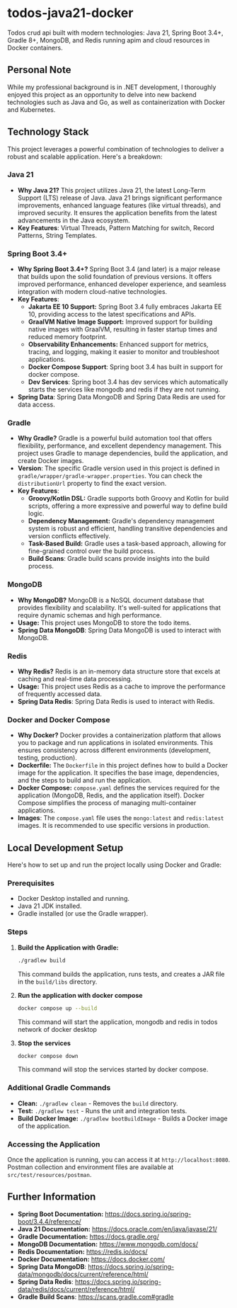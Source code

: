 # todos-java21-docker

Todos crud api built with modern technologies: Java 21, Spring Boot 3.4+, Gradle 8+, MongoDB, and Redis running apim and cloud resources in Docker containers.

## Personal Note

While my professional background is in .NET development, I thoroughly enjoyed this project as an opportunity to delve into new backend technologies such as Java and Go, as well as containerization with Docker and Kubernetes.

## Technology Stack

This project leverages a powerful combination of technologies to deliver a robust and scalable application. 
Here's a breakdown:

### Java 21

*   **Why Java 21?** This project utilizes Java 21, the latest Long-Term Support (LTS) release of Java. Java 21 brings significant performance improvements, enhanced language features (like virtual threads), and improved security. It ensures the application benefits from the latest advancements in the Java ecosystem.
* **Key Features**: Virtual Threads, Pattern Matching for switch, Record Patterns, String Templates.

### Spring Boot 3.4+

*   **Why Spring Boot 3.4+?** Spring Boot 3.4 (and later) is a major release that builds upon the solid foundation of previous versions. It offers improved performance, enhanced developer experience, and seamless integration with modern cloud-native technologies.
*   **Key Features**:
    *   **Jakarta EE 10 Support:** Spring Boot 3.4 fully embraces Jakarta EE 10, providing access to the latest specifications and APIs.
    *   **GraalVM Native Image Support:**  Improved support for building native images with GraalVM, resulting in faster startup times and reduced memory footprint.
    *   **Observability Enhancements:** Enhanced support for metrics, tracing, and logging, making it easier to monitor and troubleshoot applications.
    * **Docker Compose Support**: Spring boot 3.4 has built in support for docker compose.
    * **Dev Services**: Spring boot 3.4 has dev services which automatically starts the services like mongodb and redis if they are not running.
* **Spring Data**: Spring Data MongoDB and Spring Data Redis are used for data access.

### Gradle

*   **Why Gradle?** Gradle is a powerful build automation tool that offers flexibility, performance, and excellent dependency management. This project uses Gradle to manage dependencies, build the application, and create Docker images.
* **Version**: The specific Gradle version used in this project is defined in `gradle/wrapper/gradle-wrapper.properties`. You can check the `distributionUrl` property to find the exact version.
* **Key Features**:
    *   **Groovy/Kotlin DSL:** Gradle supports both Groovy and Kotlin for build scripts, offering a more expressive and powerful way to define build logic.
    *   **Dependency Management:** Gradle's dependency management system is robust and efficient, handling transitive dependencies and version conflicts effectively.
    *   **Task-Based Build:** Gradle uses a task-based approach, allowing for fine-grained control over the build process.
    * **Build Scans**: Gradle build scans provide insights into the build process.

### MongoDB

*   **Why MongoDB?** MongoDB is a NoSQL document database that provides flexibility and scalability. It's well-suited for applications that require dynamic schemas and high performance.
*   **Usage:** This project uses MongoDB to store the todo items.
* **Spring Data MongoDB**: Spring Data MongoDB is used to interact with MongoDB.

### Redis

*   **Why Redis?** Redis is an in-memory data structure store that excels at caching and real-time data processing.
*   **Usage:** This project uses Redis as a cache to improve the performance of frequently accessed data.
* **Spring Data Redis**: Spring Data Redis is used to interact with Redis.

### Docker and Docker Compose

*   **Why Docker?** Docker provides a containerization platform that allows you to package and run applications in isolated environments. This ensures consistency across different environments (development, testing, production).
*   **Dockerfile:** The `Dockerfile` in this project defines how to build a Docker image for the application. It specifies the base image, dependencies, and the steps to build and run the application.
*   **Docker Compose:** `compose.yaml` defines the services required for the application (MongoDB, Redis, and the application itself). Docker Compose simplifies the process of managing multi-container applications.
* **Images**: The `compose.yaml` file uses the `mongo:latest` and `redis:latest` images. It is recommended to use specific versions in production.

## Local Development Setup

Here's how to set up and run the project locally using Docker and Gradle:

### Prerequisites

*   Docker Desktop installed and running.
*   Java 21 JDK installed.
*   Gradle installed (or use the Gradle wrapper).

### Steps

1.  **Build the Application with Gradle:**

    ```bash
    ./gradlew build
    ```

    This command builds the application, runs tests, and creates a JAR file in the `build/libs` directory.

3. **Run the application with docker compose**
    
    ```bash
    docker compose up --build
    ```

    This command will start the application, mongodb and redis in todos network of docker desktop

3. **Stop the services**
    
    ```bash
    docker compose down
    ```
    This command will stop the services started by docker compose.

### Additional Gradle Commands

*   **Clean:** `./gradlew clean` - Removes the `build` directory.
*   **Test:** `./gradlew test` - Runs the unit and integration tests.
*   **Build Docker Image:** `./gradlew bootBuildImage` - Builds a Docker image of the application.

### Accessing the Application

Once the application is running, you can access it at `http://localhost:8080`.
Postman collection and environment files are available at `src/test/resources/postman`.

## Further Information

*   **Spring Boot Documentation:** https://docs.spring.io/spring-boot/3.4.4/reference/
*   **Java 21 Documentation:** https://docs.oracle.com/en/java/javase/21/
*   **Gradle Documentation:** https://docs.gradle.org/
*   **MongoDB Documentation:** https://www.mongodb.com/docs/
*   **Redis Documentation:** https://redis.io/docs/
*   **Docker Documentation:** https://docs.docker.com/
*   **Spring Data MongoDB**: https://docs.spring.io/spring-data/mongodb/docs/current/reference/html/
*   **Spring Data Redis**: https://docs.spring.io/spring-data/redis/docs/current/reference/html/
*   **Gradle Build Scans**: https://scans.gradle.com#gradle
